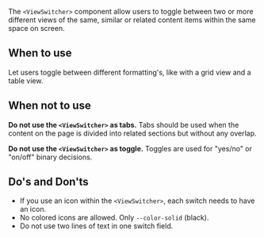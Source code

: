 The `<ViewSwitcher>` component allow users to toggle between two or more different views of the same, similar or related content items within the same space on screen.

## When to use

Let users toggle between different formatting's, like with a grid view and a table view.

## When not to use

**Do not use the `<ViewSwitcher>` as tabs.**
Tabs should be used when the content on the page is divided into related sections but without any overlap.

**Do not use the `<ViewSwitcher>` as toggle.**
Toggles are used for "yes/no" or "on/off" binary decisions.

## Do's and Don'ts

- If you use an icon within the `<ViewSwitcher>`, each switch needs to have an icon.
- No colored icons are allowed. Only `--color-solid` (black).
- Do not use two lines of text in one switch field.
